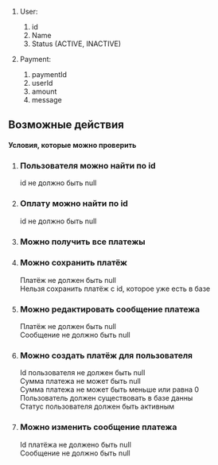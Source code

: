 1. User:
   1. id
   2. Name
   3. Status (ACTIVE, INACTIVE)

2. Payment:
   1. paymentId
   2. userId
   3. amount
   4. message

<h2> Возможные действия </h2>
<h4>Условия, которые можно проверить</h4>

1. <h3> Пользователя можно найти по id </h3>
   <p>id не должно быть null</p>

2. <h3> Оплату можно найти по id </h3>
    <p>id не должно быть null</p>

3. <h3> Можно получить все платежы </h3>
4. <h3> Можно сохранить платёж</h3>
   <p>Платёж не должен быть null <br>
   Нельзя сохранить платёж с id, которое уже есть в базе
   </p>
5. <h3> Можно редактировать сообщение платежа</h3>
   <p>Платёж не должен быть null <br>
   Сообщение не должно быть null</p>
6. <h3>Можно создать платёж для пользователя</h3>
    <p>Id пользователя не должен быть null <br>
    Сумма платежа не может быть null<br>
   Сумма платежа не может быть меньше или равна 0<br>
   Пользователь должен существовать в базе данны<br>
   Статус пользователя должен быть активным</p>
7. <h3> Можно изменить сообщение платежа</h3>
     <p>Id платёжа не должено быть null <br>
   Сообщение не должно быть null</p>